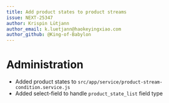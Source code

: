```yaml
---
title: Add product states to product streams
issue: NEXT-25347
author: Krispin Lütjann
author_email: k.luetjann@haokeyingxiao.com
author_github: @King-of-Babylon
---
```


# Administration
* Added product states to `src/app/service/product-stream-condition.service.js`
* Added select-field to handle `product_state_list` field type

